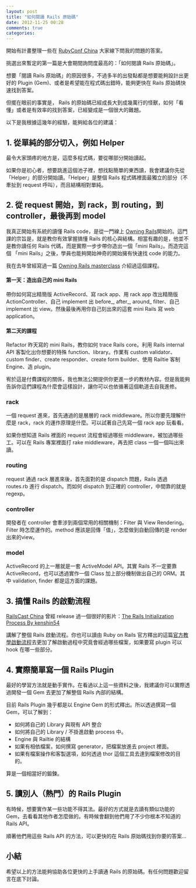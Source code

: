 ```yaml
---
layout: post
title: "如何閱讀 Rails 原始碼"
date: 2012-11-25 00:28
comments: true
categories: 
---
```


開始有計畫整理一些在 [RubyConf China](http://rubyconfchina.org) 大家線下問我的問題的答案。

挑選出來暫定的第一篇是大會期間詢問度最高的：「如何閱讀 Rails 原始碼」。

想要「閱讀 Rails 原始碼」的原因很多，不過多半的出發點都是想要能夠設計出更好的 Plugin (Gem)、或者是希望能在程式碼出錯時，能夠更快在 Rails 原始碼快速找到答案。

但擺在眼前的事實是， Rails 的原始碼已經成長大到成幾萬行的怪獸，如何「看懂」或者是有效率的找到答案，已經變成是一個很大的難題。

以下是我根據這幾年的經驗，能夠給各位的建議：

## 1. 從單純的部分切入，例如 Helper

最令大家頭疼的地方是，這麼多程式碼，要從哪部分開始讀起。

如果你是初心者，想要跳進這個池子裡，想找點簡單的東西讀，我會建議你先從「Helper」的部分開始讀。「Helper」是整個 Rails 程式碼裡面最獨立的部分（不牽扯到 request 呼叫），而且結構相對單純。


## 2. 從 request 開始，到 rack，到 routing，到 controller，最後再到 model

我真正開始有系統的讀懂 Rails code，是從一門線上 [Owning Rails](http://owningrails.com)開始的。這門課的宗旨是，就是教你有效掌握搞懂 Rails 的核心與結構。相當有趣的是，他並不是教你讀任何 Rails 代碼，而是實際一步步帶你造出一個「mini Rails」。而造完這個 「mini Rails」之後，學員也能夠開始神奇的開始擁有快速找 code 的能力。

我在去年曾經寫過一篇 [Owning Rails masterclass](http://wp.xdite.net/?p=2407) 介紹過這個課程。

#### 第一天：造出自己的 mini Rails

帶你如何寫出精簡版 ActiveRecord、寫 rack app、用 rack app 改出精簡版 ActionController、自己 implement 出 before_, after_, around_ filter、自己 implement 出 view。然後最後再用你自己刻出來的這套 mini Rails 寫 web application。


#### 第二天的課程

Refactor 昨天寫的 mini Rails，教你如何 trace Rails core。利用 Rails internal API 客製化出你想要的特殊 function、library。作業有 custom validator、custom finder、create responder、create form builder、使用 Railtie 客制 Engine、造 plugin。


宥於這是付費課程的關係，我也無法公開提供你更進一步的教材內容。但是我能夠告訴你這們課程為什麼會這樣設計，讓你可以也依循著這個軌道去自我進修。


### rack

一個 request 進來，首先通過的是層層的 rack middleware。所以你要先理解什麼是 rack，rack 的運作原理是什麼。可以試著自己先寫一個 rack app 玩看看。

如果你想知道 Rails 裡面的 request 流程會經過哪些 middleware，被加過哪些工。可以在 Rails 專案裡面打 rake middleware，再去把 class 一個一個叫出來讀。

### routing

request 通過 rack 層進來後，首先面對的是 dispatch 問題，Rails 透過 routes.rb 進行 dispatch。而如何 dispatch 到正確的 controller，中間靠的就是 regexp。

### controller

開發者在 controller 會牽涉到兩個常用的相關機制：Filter 與 View Rendering。Filter 時怎麼運作的。method 應該是回傳「值」，怎麼做到自動回傳的是 render 出來的view。

### model

ActiveRecord 的上一層就是一套 ActiveModel API。其實 Rails 不一定要靠 ActiveRecord，也可以透過實作一個 Class 加上部分機制做出自己的 ORM。其中 validation, finder 都是這方面的課題。

## 3. 搞懂 Rails 的啟動流程

[RailsCast China](http://railscast-china.com) 曾經 release 過一個很好的影片：[The Rails Initialization Process By kenshin54](http://railscasts-china.com/episodes/the-rails-initialization-process-by-kenshin54)

講解了整個 Rails 啟動流程。你也可以讀由 Ruby on Rails 官方釋出的這篇[官方教學啟動流程](http://guides.rubyonrails.org/initialization.html)去更加了解啟動過程中究竟會經過哪些檔案，如果要寫 plugin 可以 hook 在哪一些部分。

## 4. 實際簡單寫一個 Rails Plugin

最好的學習方法就是動手實作。在看過以上這一些資料之後，我建議你可以實際透過開發一個 Gem 去更加了解整個 Rails 內部的結構。

目前 Rails Plugin 幾乎都是以 Engine Gem 的形式釋出。所以透過撰寫一個 Gem，可以了解到：

* 如何將自己的 Library 與現有 API 整合
* 如何將自己的 Library / 不掛進啟動 process 中。
* Engine 與 Railtie 的結構
* 如果有相依檔案，如何撰寫 generator，把檔案放進去 project 裡面。
* 如果有檔案操作和客製選項，如何透過 thor 這個工具去達到檔案修改的目的。

算是一個相當好的鍛鍊。

## 5. 讀別人（熱門）的 Rails Plugin

有時候，想要實作某一些功能不得其法。最好的方式就是去讀有類似功能的 Gem，去看看其他作者怎麼做的。有時候會翻到他們用了不少你根本不知道的 Rails API。

順著他們用這些 Rails API 的方法，可以更快的在 Rails 原始碼找到你要的答案…


## 小結

希望以上的方法能夠協助各位更快的上手讀通 Rails 的原始碼。有任何問題歡迎留言在底下討論。

